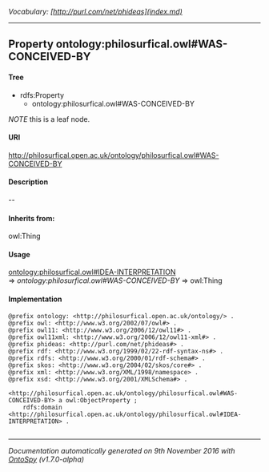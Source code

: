 _Vocabulary: [http://purl.com/net/phideas](index.md)_ 

---	
	




    


## Property ontology:philosurfical.owl#WAS-CONCEIVED-BY


#### Tree

* rdfs:Property
    * ontology:philosurfical.owl#WAS-CONCEIVED-BY





*NOTE* this is a leaf node.


#### URI
http://philosurfical.open.ac.uk/ontology/philosurfical.owl#WAS-CONCEIVED-BY

#### Description
--


#### Inherits from:
owl:Thing



#### Usage


[ontology:philosurfical.owl#IDEA-INTERPRETATION](class-ontologyphilosurficalowlidea-interpretation.md) 
=&gt;&nbsp;_ontology:philosurfical.owl#WAS-CONCEIVED-BY_&nbsp;=&gt;&nbsp;owl:Thing

#### Implementation
```
@prefix ontology: <http://philosurfical.open.ac.uk/ontology/> .
@prefix owl: <http://www.w3.org/2002/07/owl#> .
@prefix owl11: <http://www.w3.org/2006/12/owl11#> .
@prefix owl11xml: <http://www.w3.org/2006/12/owl11-xml#> .
@prefix phideas: <http://purl.com/net/phideas#> .
@prefix rdf: <http://www.w3.org/1999/02/22-rdf-syntax-ns#> .
@prefix rdfs: <http://www.w3.org/2000/01/rdf-schema#> .
@prefix skos: <http://www.w3.org/2004/02/skos/core#> .
@prefix xml: <http://www.w3.org/XML/1998/namespace> .
@prefix xsd: <http://www.w3.org/2001/XMLSchema#> .

<http://philosurfical.open.ac.uk/ontology/philosurfical.owl#WAS-CONCEIVED-BY> a owl:ObjectProperty ;
    rdfs:domain <http://philosurfical.open.ac.uk/ontology/philosurfical.owl#IDEA-INTERPRETATION> .


```










---

_Documentation automatically generated on 9th November 2016 with [OntoSpy](http://ontospy.readthedocs.org/ "Open") (v1.7.0-alpha)_